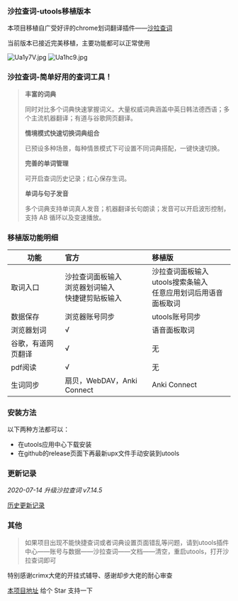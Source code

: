 ### 沙拉查词-utools移植版本

本项目移植自广受好评的chrome划词翻译插件——[沙拉查词](https://saladict.crimx.com/)

当前版本已接近完美移植，主要功能都可以正常使用

![Ua1y7V.jpg](https://s1.ax1x.com/2020/07/14/Ua1y7V.jpg)
![Ua1hc9.jpg](https://s1.ax1x.com/2020/07/14/Ua1hc9.jpg)
### 沙拉查词-简单好用的查词工具！
> **丰富的词典**
>
> 同时对比多个词典快速掌握词义。大量权威词典涵盖中英日韩法德西语；多个主流机器翻译；有道与谷歌网页翻译。
>
> **情境模式快速切换词典组合**
>
> 已预设多种场景，每种情景模式下可设置不同词典搭配，一键快速切换。
>
> **完善的单词管理**
>
> 可开启查词历史记录；红心保存生词。
>
> **单词与句子发音**
>
> 多个词典支持单词真人发音；机器翻译长句朗读；发音可以开启波形控制，支持 AB 循环以及变速播放。

### 移植版功能明细

| 功能        | 官方    |  移植版  |
| --------   | :-----   | :---- |
| 取词入口        | 沙拉查词面板输入<br/>浏览器划词输入<br/>快捷键剪贴板输入      |   沙拉查词面板输入<br/>utools搜索条输入<br/>任意应用划词后用语音面板取词    |
| 数据保存        | 浏览器账号同步      |   utools账号同步    |
| 浏览器划词        |  √     |   语音面板取词    |
| 谷歌，有道网页翻译        |  √     |   无    |
| pdf阅读        | √      |   无    |
| 生词同步        | 扇贝，WebDAV，Anki Connect      |   Anki Connect    |

### 安装方法

以下两种方法都可以：
- 在utools应用中心下载安装
- 在github的release页面下再最新upx文件手动安装到utools

### 更新记录

*2020-07-14 升级沙拉查词 v7.14.5*

[历史更新记录](https://github.com/anrgct/utools-saladic/releases)


### 其他

> 如果项目出现不能快捷查词或者词典设置页面错乱等问题，请到utools插件中心——账号与数据——沙拉查词——文档——清空，重启utools，打开沙拉查词即可

特别感谢crimx大佬的开挂式辅导、感谢却步大佬的耐心审查

[本项目地址](https://github.com/anrgct/utools-saladict) 给个 Star 支持一下


